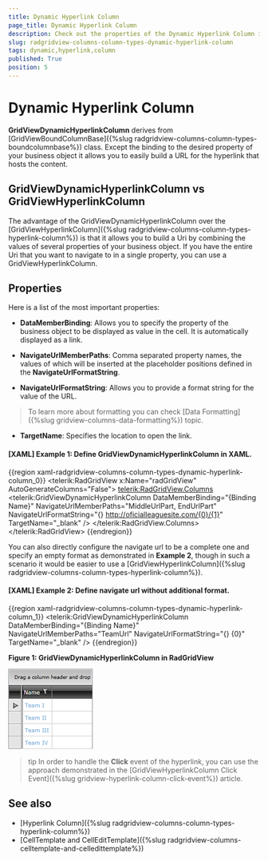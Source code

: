 ```yaml
---
title: Dynamic Hyperlink Column
page_title: Dynamic Hyperlink Column
description: Check out the properties of the Dynamic Hyperlink Column in Telerik's {{ site.framework_name }} DataGrid and see how you can specify a URL for the hyperlink that hosts the content.
slug: radgridview-columns-column-types-dynamic-hyperlink-column
tags: dynamic,hyperlink,column
published: True
position: 5
---
```


# Dynamic Hyperlink Column

__GridViewDynamicHyperlinkColumn__ derives from [GridViewBoundColumnBase]({%slug radgridview-columns-column-types-boundcolumnbase%}) class. Except the binding to the desired property of your business object it allows you to easily build a URL for the hyperlink that hosts the content.

## GridViewDynamicHyperlinkColumn vs GridViewHyperlinkColumn

The advantage of the GridViewDynamicHyperlinkColumn over the [GridViewHyperlinkColumn]({%slug radgridview-columns-column-types-hyperlink-column%}) is that it allows you to build a Uri by combining the values of several properties of your business object. If you have the entire Uri that you want to navigate to in a single property, you can use a GridViewHyperlinkColumn.

## Properties

Here is a list of the most important properties:

* __DataMemberBinding__: Allows you to specify the property of the business object to be displayed as value in the cell. It is automatically displayed as a link.

* __NavigateUrlMemberPaths__: Comma separated property names, the values of which will be inserted at the placeholder positions defined in the __NavigateUrlFormatString__.

* __NavigateUrlFormatString__: Allows you to provide a format string for the value of the URL.  
 
>To learn more about formatting you can check [Data Formatting]({%slug gridview-columns-data-formatting%}) topic. 

* __TargetName__: Specifies the location to open the link.

#### __[XAML] Example 1: Define GridViewDynamicHyperlinkColumn in XAML.__
{{region xaml-radgridview-columns-column-types-dynamic-hyperlink-column_0}}
	<telerik:RadGridView x:Name="radGridView"
	                 AutoGenerateColumns="False">
	    <telerik:RadGridView.Columns>
			<!-- The value of the MiddleUrlPart property will go to the {0} placeholder and the value of the EndUrlPart will go to the {1} placeholder-->
	        <telerik:GridViewDynamicHyperlinkColumn DataMemberBinding="{Binding Name}"
	                         NavigateUrlMemberPaths="MiddleUrlPart, EndUrlPart"
	                         NavigateUrlFormatString="{} http://oficialleaguesite.com/{0}/{1}"
	                         TargetName="_blank" />
	    </telerik:RadGridView.Columns>
	</telerik:RadGridView>
{{endregion}}

You can also directly configure the navigate url to be a complete one and specify an empty format as demonstrated in __Example 2__, though in such a scenario it would be easier to use a [GridViewHyperlinkColumn]({%slug radgridview-columns-column-types-hyperlink-column%}).

#### __[XAML] Example 2: Define navigate url without additional format.__
{{region xaml-radgridview-columns-column-types-dynamic-hyperlink-column_1}}
	<telerik:GridViewDynamicHyperlinkColumn 
	 DataMemberBinding="{Binding Name}"
	 NavigateUrlMemberPaths="TeamUrl"
	 NavigateUrlFormatString="{} {0}"
	 TargetName="_blank" />
{{endregion}}  

__Figure 1: GridViewDynamicHyperlinkColumn in RadGridView__ 

![Dynamic Hyperlink Column in RadGridView - Telerik's {{ site.framework_name }} DataGrid](images/RadGridView_ColumnTypes_9.png)

>tip In order to handle the __Click__ event of the hyperlink, you can use the approach demonstrated in the [GridViewHyperlinkColumn Click Event]({%slug gridview-hyperlink-column-click-event%}) article.

## See also
* [Hyperlink Column]({%slug radgridview-columns-column-types-hyperlink-column%})
* [CellTemplate and CellEditTemplate]({%slug radgridview-columns-celltemplate-and-celledittemplate%})